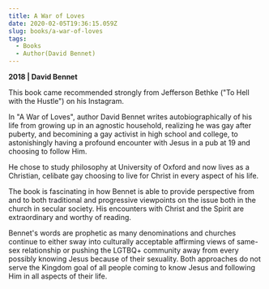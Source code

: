 ```yaml
---
title: A War of Loves
date: 2020-02-05T19:36:15.059Z
slug: books/a-war-of-loves
tags:
  - Books
  - Author(David Bennet)
---
```


**2018 | David Bennet**

This book came recommended strongly from Jefferson Bethke ("To Hell with the Hustle") on his Instagram.

In "A War of Loves", author David Bennet writes autobiographically of his life from growing up in an agnostic household, realizing he was gay after puberty, and becomining a gay activist in high school and college, to astonishingly having a profound encounter with Jesus in a pub at 19 and choosing to follow Him.

He chose to study philosophy at University of Oxford and now lives as a Christian, celibate gay choosing to live for Christ in every aspect of his life.

The book is fascinating in how Bennet is able to provide perspective from and to both traditional and progressive viewpoints on the issue both in the church in secular society. His encounters with Christ and the Spirit are extraordinary and worthy of reading.

Bennet's words are prophetic as many denominations and churches continue to either sway into culturally acceptable affirming views of same-sex relationship or pushing the LGTBQ+ community away from every possibly knowing Jesus because of their sexuality. Both approaches do not serve the Kingdom goal of all people coming to know Jesus and following Him in all aspects of their life.
